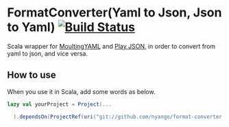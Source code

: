 # FormatConverter(Yaml to Json, Json to Yaml) [![Build Status](https://travis-ci.org/nyango/format-converter.svg?branch=master)](https://travis-ci.org/nyango/format-converter)

Scala wrapper for [MoultingYAML](https://github.com/jcazevedo/moultingyaml) and [Play JSON](https://github.com/playframework/play-json),
in order to convert from yaml to json, and vice versa.

## How to use

When you use it in Scala, add some words as below.

```build.sbt
lazy val yourProject = Project(...

  ).dependsOn(ProjectRef(uri("git://github.com/nyango/format-converter.git#v0.1.0"), "root"))
```
